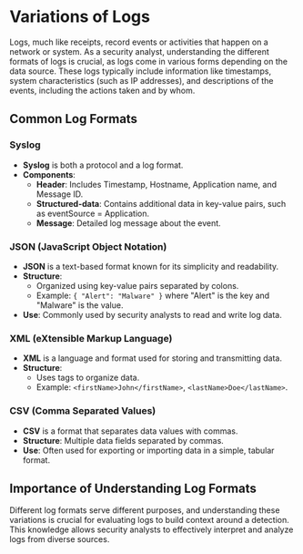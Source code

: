 # Variations of Logs

Logs, much like receipts, record events or activities that happen on a network or system. As a security analyst, understanding the different formats of logs is crucial, as logs come in various forms depending on the data source. These logs typically include information like timestamps, system characteristics (such as IP addresses), and descriptions of the events, including the actions taken and by whom.

## Common Log Formats

### Syslog
- **Syslog** is both a protocol and a log format.
- **Components**:
  - **Header**: Includes Timestamp, Hostname, Application name, and Message ID.
  - **Structured-data**: Contains additional data in key-value pairs, such as eventSource = Application.
  - **Message**: Detailed log message about the event.

### JSON (JavaScript Object Notation)
- **JSON** is a text-based format known for its simplicity and readability.
- **Structure**: 
  - Organized using key-value pairs separated by colons.
  - Example: `{ "Alert": "Malware" }` where "Alert" is the key and "Malware" is the value.
- **Use**: Commonly used by security analysts to read and write log data.

### XML (eXtensible Markup Language)
- **XML** is a language and format used for storing and transmitting data.
- **Structure**: 
  - Uses tags to organize data.
  - Example: `<firstName>John</firstName>`, `<lastName>Doe</lastName>`.
  
### CSV (Comma Separated Values)
- **CSV** is a format that separates data values with commas.
- **Structure**: Multiple data fields separated by commas.
- **Use**: Often used for exporting or importing data in a simple, tabular format.

## Importance of Understanding Log Formats

Different log formats serve different purposes, and understanding these variations is crucial for evaluating logs to build context around a detection. This knowledge allows security analysts to effectively interpret and analyze logs from diverse sources.